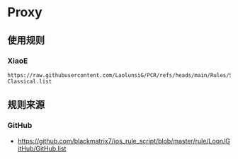 # Proxy

## 使用规则

### XiaoE
```
https://raw.githubusercontent.com/LaolunsiG/PCR/refs/heads/main/Rules/Shadowrocket/GFWLite/GFWLite-Classical.list
```

## 规则来源

### GitHub
- https://github.com/blackmatrix7/ios_rule_script/blob/master/rule/Loon/GitHub/GitHub.list


